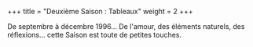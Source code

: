 +++
title = "Deuxième Saison : Tableaux"
weight = 2
+++

De septembre à décembre 1996... De l'amour, des éléments naturels, des réflexions... cette Saison est toute de petites touches.